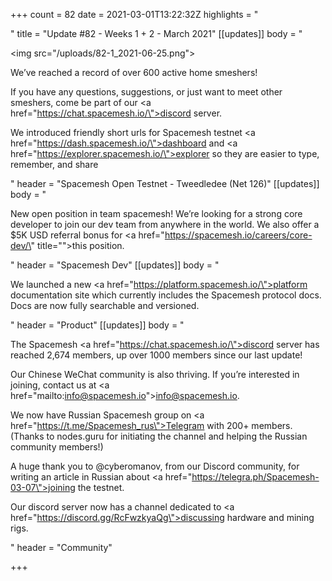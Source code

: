 +++
count = 82
date = 2021-03-01T13:22:32Z
highlights = "<p></p>"
title = "Update #82 - Weeks 1 + 2 - March 2021"
[[updates]]
body = "<p><img src=\"/uploads/82-1_2021-06-25.png\"></p><p>We’ve reached a record of over 600 active home smeshers!</p><p>If you have any questions, suggestions, or just want to meet other smeshers, come be part of our <a href=\"https://chat.spacemesh.io/\">discord server</a>.</p><p>We introduced friendly short urls for Spacemesh testnet <a href=\"https://dash.spacemesh.io/\">dashboard</a> and <a href=\"https://explorer.spacemesh.io/\">explorer</a> so they are easier to type, remember, and share</p>"
header = "Spacemesh Open Testnet - Tweedledee (Net 126)"
[[updates]]
body = "<p>New open position in team spacemesh! We’re looking for a strong core developer to join our dev team from anywhere in the world. We also offer a $5K USD referral bonus for <a href=\"https://spacemesh.io/careers/core-dev/\" title=\"\">this position</a>.</p>"
header = "Spacemesh Dev"
[[updates]]
body = "<p>We launched a new <a href=\"https://platform.spacemesh.io/\">platform documentation site</a> which currently includes the Spacemesh protocol docs. Docs are now fully searchable and versioned.</p>"
header = "Product"
[[updates]]
body = "<p>The Spacemesh <a href=\"https://chat.spacemesh.io/\">discord server</a> has reached 2,674 members, up over 1000 members since our last update!</p><p>Our Chinese WeChat community is also thriving. If you’re interested in joining, contact us at <a href=\"mailto:info@spacemesh.io\">info@spacemesh.io</a>.</p><p>We now have Russian Spacemesh group on <a href=\"https://t.me/Spacemesh_rus\">Telegram</a> with 200+ members. (Thanks to nodes.guru for initiating the channel and helping the Russian community members!)</p><p>A huge thank you to @cyberomanov, from our Discord community, for writing an article in Russian about <a href=\"https://telegra.ph/Spacemesh-03-07\">joining the testnet</a>.</p><p>Our discord server now has a channel dedicated to <a href=\"https://discord.gg/RcFwzkyaQg\">discussing hardware</a> and mining rigs.</p>"
header = "Community"

+++
